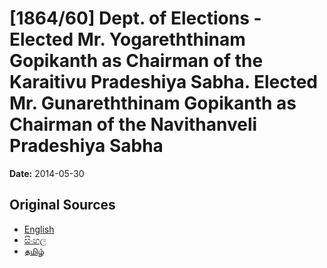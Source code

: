 # [1864/60] Dept. of Elections - Elected Mr. Yogareththinam Gopikanth as Chairman of the Karaitivu Pradeshiya Sabha. Elected Mr. Gunareththinam Gopikanth as Chairman of the Navithanveli Pradeshiya Sabha

**Date:** 2014-05-30

## Original Sources

- [English](https://documents.gov.lk/view/extra-gazettes/2014/5/1864-60_E.pdf)
- [සිංහල](https://documents.gov.lk/view/extra-gazettes/2014/5/1864-60_S.pdf)
- [தமிழ்](https://documents.gov.lk/view/extra-gazettes/2014/5/1864-60_T.pdf)
